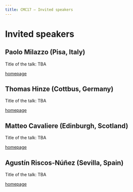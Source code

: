 ```yaml
---
title: CMC17 – Invited speakers
---
```


Invited speakers
====================

Paolo Milazzo (Pisa, Italy)
----------------------------------

Title of the talk: TBA

[homepage](http://pages.di.unipi.it/milazzo/)

Thomas Hinze (Cottbus, Germany)
---------------------------------------

Title of the talk: TBA

[homepage](http://www.molecular-computing.de/)

Matteo Cavaliere (Edinburgh, Scotland)
-----------------------------------------------

Title of the talk: TBA

[homepage](https://sites.google.com/site/researchcavaliere/)

Agustín Riscos-Núñez (Sevilla, Spain)
----------------------------------------------

Title of the talk: TBA

[homepage](http://www.cs.us.es/~ariscosn/)
